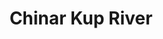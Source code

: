 ---
title: "Chinar Kup River"
title_bn: "চিনার কূপ নদী"
description: "Which river generated from Padma river at Godagari Upazilla, Rajshahi and flowing sequence of Islampur village center, known as Chinar Kup river."
---